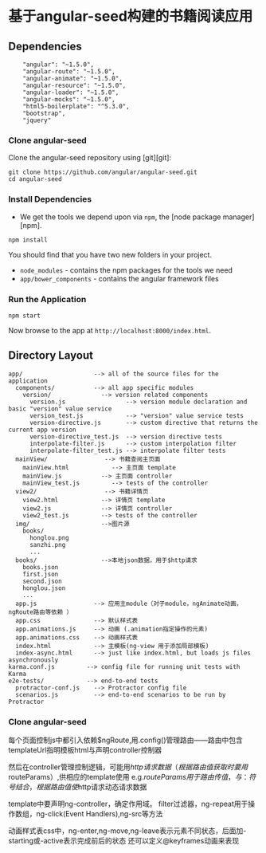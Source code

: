 # 基于angular-seed构建的书籍阅读应用

## Dependencies

```
    "angular": "~1.5.0",
    "angular-route": "~1.5.0",
    "angular-animate": "~1.5.0",
    "angular-resource": "~1.5.0",
    "angular-loader": "~1.5.0",
    "angular-mocks": "~1.5.0",
    "html5-boilerplate": "^5.3.0",
    "bootstrap",
    "jquery"
```

### Clone angular-seed

Clone the angular-seed repository using [git][git]:

```
git clone https://github.com/angular/angular-seed.git
cd angular-seed
```

### Install Dependencies

* We get the tools we depend upon via `npm`, the [node package manager][npm].

```
npm install
```
 You should find that you have two new folders in your project.

* `node_modules` - contains the npm packages for the tools we need
* `app/bower_components` - contains the angular framework files

### Run the Application

```
npm start
```

Now browse to the app at `http://localhost:8000/index.html`.

## Directory Layout

```
app/                    --> all of the source files for the application
  components/           --> all app specific modules
    version/              --> version related components
      version.js                 --> version module declaration and basic "version" value service
      version_test.js            --> "version" value service tests
      version-directive.js       --> custom directive that returns the current app version
      version-directive_test.js  --> version directive tests
      interpolate-filter.js      --> custom interpolation filter
      interpolate-filter_test.js --> interpolate filter tests
  mainView/                --> 书籍查阅主页面
    mainView.html            --> 主页面 template
    mainView.js           --> 主页面 controller
    mainView_test.js         --> tests of the controller
  view2/                   --> 书籍详情页
    view2.html            --> 详情页 template
    view2.js              --> 详情页 controller
    view2_test.js         --> tests of the controller
  img/                    -->图片源
    books/
      honglou.png
      sanzhi.png
      ...
  books/                  -->本地json数据，用于$http请求
    books.json
    first.json
    second.json
    honglou.json
    ...
  app.js                --> 应用主module（对子module，ngAnimate动画，ngRoute路由等依赖 ）
  app.css               --> 默认样式表
  app.animations.js     --> 动画 (.animation指定操作的元素)
  app.animations.css    --> 动画样式表
  index.html            --> 主模板(ng-view 用于添加局部模板)
  index-async.html      --> just like index.html, but loads js files asynchronously
karma.conf.js         --> config file for running unit tests with Karma
e2e-tests/            --> end-to-end tests
  protractor-conf.js    --> Protractor config file
  scenarios.js          --> end-to-end scenarios to be run by Protractor
```

### Clone angular-seed
每个页面控制js中都引入依赖$ngRoute,用.config()管理路由——路由中包含templateUrl指明模板html与声明controller控制器

然后在controller管理控制逻辑，可能用$http请求数据（根据路由值获取时要用$routeParams）,供相应的template使用
e.g.$routeParams用于路由传值，与：符号结合，根据路由值使$http请求动态请求数据

template中要声明ng-controller，确定作用域。
filter过滤器，ng-repeat用于操作数组，ng-click(Event Handlers),ng-src等方法

动画样式表css中，ng-enter,ng-move,ng-leave表示元素不同状态，后面加-starting或-active表示完成前后的状态
还可以定义@keyframes动画来表现
